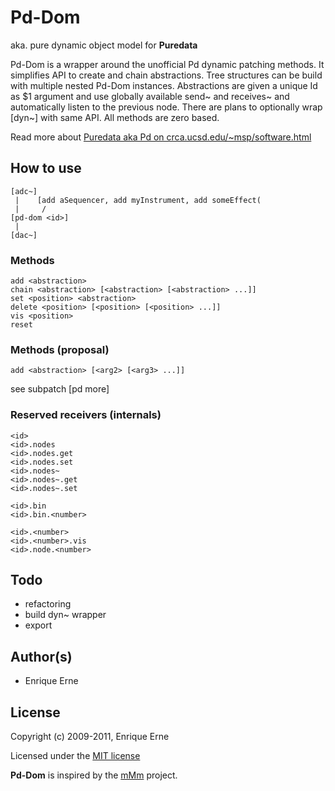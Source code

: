 Pd-Dom
======

aka. pure dynamic object model for **Puredata**

Pd-Dom is a wrapper around the unofficial Pd dynamic
patching methods. It simplifies API to create and chain abstractions.
Tree structures can be build with multiple nested Pd-Dom instances.
Abstractions are given a unique Id as \$1 argument and use globally available
send~ and receives~ and automatically listen to the previous node. 
There are plans to optionally wrap [dyn~] with same API. All methods are zero based.

Read more about [Puredata aka Pd on crca.ucsd.edu/~msp/software.html](http://crca.ucsd.edu/~msp/software.html)

How to use
----------
	[adc~]
	 |	  [add aSequencer, add myInstrument, add someEffect(
	 |	   /
	[pd-dom <id>]
	 |
	[dac~]

### Methods

	add <abstraction>
	chain <abstraction> [<abstraction> [<abstraction> ...]]
	set <position> <abstraction>
	delete <position> [<position> [<position> ...]]
	vis <position>
	reset

### Methods (proposal)

	add <abstraction> [<arg2> [<arg3> ...]]

see subpatch [pd more]

### Reserved receivers (internals)

	<id>
	<id>.nodes
	<id>.nodes.get
	<id>.nodes.set
	<id>.nodes~
	<id>.nodes~.get
	<id>.nodes~.set
	
	<id>.bin
	<id>.bin.<number>

	<id>.<number>
	<id>.<number>.vis
	<id>.node.<number>

Todo
----

 * refactoring 
 * build dyn~ wrapper
 * export


Author(s)
---------

 * Enrique Erne

License
-------

Copyright (c) 2009-2011, Enrique Erne

Licensed under the [MIT license](http://www.opensource.org/licenses/mit-license.php)

**Pd-Dom** is inspired by the [mMm](http://puredata.info/Members/eni/mMm) project. 

